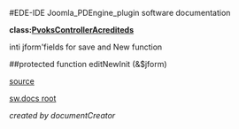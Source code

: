 #EDE-IDE Joomla_PDEngine_plugin
software documentation

**class:[PvoksControllerAcrediteds](../PvoksControllerAcrediteds.md)**



inti jform'fields for save and New function

##protected function editNewInit (&$jform) 


[source](../../../admin/controllers/acrediteds.php)

[sw.docs root](../)

*created by documentCreator*


